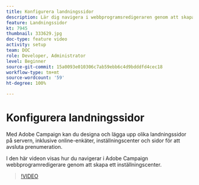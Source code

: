 ```yaml
---
title: Konfigurera landningssidor
description: Lär dig navigera i webbprogramsredigeraren genom att skapa ett inställningscenter.
feature: Landningssidor
kt: 7945
thumbnail: 333629.jpg
doc-type: feature video
activity: setup
team: DOC
role: Developer, Administrator
level: Beginner
source-git-commit: 15a0093e010306c7ab59ebb6c4d9bdddfd4cec18
workflow-type: tm+mt
source-wordcount: '59'
ht-degree: 100%

---
```



# Konfigurera landningssidor

Med Adobe Campaign kan du designa och lägga upp olika landningssidor på servern, inklusive online-enkäter, inställningscenter och sidor för att avsluta prenumeration.

I den här videon visas hur du navigerar i Adobe Campaign webbprogramredigerare genom att skapa ett inställningscenter.

>[!VIDEO](https://video.tv.adobe.com/v/333629?quality=12)
